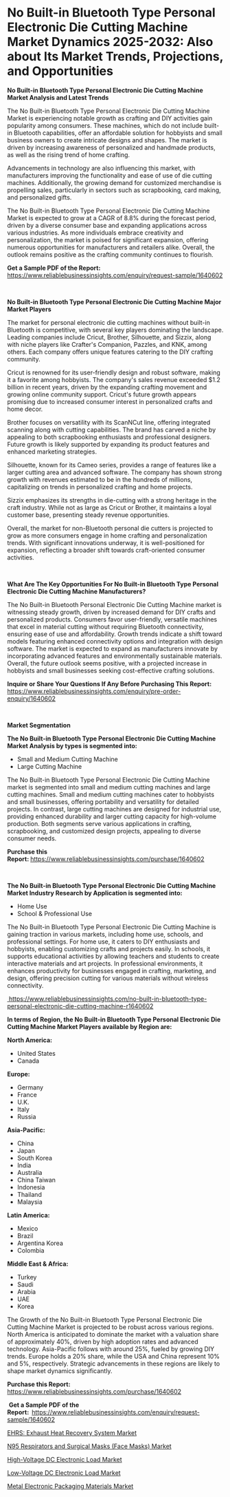 <p><h1>No Built-in Bluetooth Type Personal Electronic Die Cutting Machine Market Dynamics 2025-2032: Also about Its Market Trends, Projections, and Opportunities</h1></p><p><strong>No Built-in Bluetooth Type Personal Electronic Die Cutting Machine Market Analysis and Latest Trends</strong></p>
<p><p>The No Built-in Bluetooth Type Personal Electronic Die Cutting Machine Market is experiencing notable growth as crafting and DIY activities gain popularity among consumers. These machines, which do not include built-in Bluetooth capabilities, offer an affordable solution for hobbyists and small business owners to create intricate designs and shapes. The market is driven by increasing awareness of personalized and handmade products, as well as the rising trend of home crafting.</p><p>Advancements in technology are also influencing this market, with manufacturers improving the functionality and ease of use of die cutting machines. Additionally, the growing demand for customized merchandise is propelling sales, particularly in sectors such as scrapbooking, card making, and personalized gifts. </p><p>The No Built-in Bluetooth Type Personal Electronic Die Cutting Machine Market is expected to grow at a CAGR of 8.8% during the forecast period, driven by a diverse consumer base and expanding applications across various industries. As more individuals embrace creativity and personalization, the market is poised for significant expansion, offering numerous opportunities for manufacturers and retailers alike. Overall, the outlook remains positive as the crafting community continues to flourish.</p></p>
<p><strong>Get a Sample PDF of the Report:&nbsp;</strong> <a href="https://www.reliablebusinessinsights.com/enquiry/request-sample/1640602?utm_campaign=1847&utm_medium=2&utm_source=Github&utm_content=ia&utm_term=23032025&utm_id=no-built-in-bluetooth-type-personal-electronic-die-cutting-machine">https://www.reliablebusinessinsights.com/enquiry/request-sample/1640602</a></p>
<p>&nbsp;</p>
<p><strong>No Built-in Bluetooth Type Personal Electronic Die Cutting Machine Major Market Players</strong></p>
<p><p>The market for personal electronic die cutting machines without built-in Bluetooth is competitive, with several key players dominating the landscape. Leading companies include Cricut, Brother, Silhouette, and Sizzix, along with niche players like Crafter's Companion, Pazzles, and KNK, among others. Each company offers unique features catering to the DIY crafting community.</p><p>Cricut is renowned for its user-friendly design and robust software, making it a favorite among hobbyists. The company's sales revenue exceeded $1.2 billion in recent years, driven by the expanding crafting movement and growing online community support. Cricut's future growth appears promising due to increased consumer interest in personalized crafts and home decor.</p><p>Brother focuses on versatility with its ScanNCut line, offering integrated scanning along with cutting capabilities. The brand has carved a niche by appealing to both scrapbooking enthusiasts and professional designers. Future growth is likely supported by expanding its product features and enhanced marketing strategies.</p><p>Silhouette, known for its Cameo series, provides a range of features like a larger cutting area and advanced software. The company has shown strong growth with revenues estimated to be in the hundreds of millions, capitalizing on trends in personalized crafting and home projects.</p><p>Sizzix emphasizes its strengths in die-cutting with a strong heritage in the craft industry. While not as large as Cricut or Brother, it maintains a loyal customer base, presenting steady revenue opportunities.</p><p>Overall, the market for non-Bluetooth personal die cutters is projected to grow as more consumers engage in home crafting and personalization trends. With significant innovations underway, it is well-positioned for expansion, reflecting a broader shift towards craft-oriented consumer activities.</p></p>
<p>&nbsp;</p>
<p><strong>What Are The Key Opportunities For No Built-in Bluetooth Type Personal Electronic Die Cutting Machine Manufacturers?</strong></p>
<p><p>The No Built-in Bluetooth Personal Electronic Die Cutting Machine market is witnessing steady growth, driven by increased demand for DIY crafts and personalized products. Consumers favor user-friendly, versatile machines that excel in material cutting without requiring Bluetooth connectivity, ensuring ease of use and affordability. Growth trends indicate a shift toward models featuring enhanced connectivity options and integration with design software. The market is expected to expand as manufacturers innovate by incorporating advanced features and environmentally sustainable materials. Overall, the future outlook seems positive, with a projected increase in hobbyists and small businesses seeking cost-effective crafting solutions.</p></p>
<p><strong>Inquire or Share Your Questions If Any Before Purchasing This Report:</strong> <a href="https://www.reliablebusinessinsights.com/enquiry/pre-order-enquiry/1640602?utm_campaign=1847&utm_medium=2&utm_source=Github&utm_content=ia&utm_term=23032025&utm_id=no-built-in-bluetooth-type-personal-electronic-die-cutting-machine">https://www.reliablebusinessinsights.com/enquiry/pre-order-enquiry/1640602</a></p>
<p>&nbsp;</p>
<p><strong>Market Segmentation</strong></p>
<p><strong>The No Built-in Bluetooth Type Personal Electronic Die Cutting Machine Market Analysis by types is segmented into:</strong></p>
<p><ul><li>Small and Medium Cutting Machine</li><li>Large Cutting Machine</li></ul></p>
<p><p>The No Built-in Bluetooth Type Personal Electronic Die Cutting Machine market is segmented into small and medium cutting machines and large cutting machines. Small and medium cutting machines cater to hobbyists and small businesses, offering portability and versatility for detailed projects. In contrast, large cutting machines are designed for industrial use, providing enhanced durability and larger cutting capacity for high-volume production. Both segments serve various applications in crafting, scrapbooking, and customized design projects, appealing to diverse consumer needs.</p></p>
<p><strong>Purchase this Report:&nbsp;</strong><a href="https://www.reliablebusinessinsights.com/purchase/1640602?utm_campaign=1847&utm_medium=2&utm_source=Github&utm_content=ia&utm_term=23032025&utm_id=no-built-in-bluetooth-type-personal-electronic-die-cutting-machine">https://www.reliablebusinessinsights.com/purchase/1640602</a></p>
<p>&nbsp;</p>
<p><strong>The No Built-in Bluetooth Type Personal Electronic Die Cutting Machine Market Industry Research by Application is segmented into:</strong></p>
<p><ul><li>Home Use</li><li>School & Professional Use</li></ul></p>
<p><p>The No Built-in Bluetooth Type Personal Electronic Die Cutting Machine is gaining traction in various markets, including home use, schools, and professional settings. For home use, it caters to DIY enthusiasts and hobbyists, enabling customizing crafts and projects easily. In schools, it supports educational activities by allowing teachers and students to create interactive materials and art projects. In professional environments, it enhances productivity for businesses engaged in crafting, marketing, and design, offering precision cutting for various materials without wireless connectivity.</p></p>
<p><a href="https://www.reliablebusinessinsights.com/no-built-in-bluetooth-type-personal-electronic-die-cutting-machine-r1640602?utm_campaign=1847&utm_medium=2&utm_source=Github&utm_content=ia&utm_term=23032025&utm_id=no-built-in-bluetooth-type-personal-electronic-die-cutting-machine">&nbsp;https://www.reliablebusinessinsights.com/no-built-in-bluetooth-type-personal-electronic-die-cutting-machine-r1640602</a></p>
<p><strong>In terms of Region, the No Built-in Bluetooth Type Personal Electronic Die Cutting Machine Market Players available by Region are:</strong></p>
<p>
    <p> <strong> North America: </strong>
        <ul>
            <li>United States</li>
            <li>Canada</li>
        </ul>
        </p> 
    <p> <strong> Europe: </strong>
        <ul>
            <li>Germany</li>
            <li>France</li>
            <li>U.K.</li>
            <li>Italy</li>
            <li>Russia</li>
        </ul>
        </p> 
    <p> <strong> Asia-Pacific: </strong>
        <ul>
            <li>China</li>
            <li>Japan</li>
            <li>South Korea</li>
            <li>India</li>
            <li>Australia</li>
            <li>China Taiwan</li>
            <li>Indonesia</li>
            <li>Thailand</li>
            <li>Malaysia</li>
        </ul>
        </p> 
    <p> <strong> Latin America: </strong>
        <ul>
            <li>Mexico</li>
            <li>Brazil</li>
            <li>Argentina Korea</li>
            <li>Colombia</li>
        </ul>
        </p> 
    <p> <strong> Middle East & Africa: </strong>
        <ul>
            <li>Turkey</li>
            <li>Saudi</li>
            <li>Arabia</li>
            <li>UAE</li>
            <li>Korea</li>
        </ul>
    </p>
    </p>
<p><p>The Growth of the No Built-in Bluetooth Type Personal Electronic Die Cutting Machine Market is projected to be robust across various regions. North America is anticipated to dominate the market with a valuation share of approximately 40%, driven by high adoption rates and advanced technology. Asia-Pacific follows with around 25%, fueled by growing DIY trends. Europe holds a 20% share, while the USA and China represent 10% and 5%, respectively. Strategic advancements in these regions are likely to shape market dynamics significantly.</p></p>
<p><strong>Purchase this Report: </strong><a href="https://www.reliablebusinessinsights.com/purchase/1640602?utm_campaign=1847&utm_medium=2&utm_source=Github&utm_content=ia&utm_term=23032025&utm_id=no-built-in-bluetooth-type-personal-electronic-die-cutting-machine">https://www.reliablebusinessinsights.com/purchase/1640602</a></p>
<p>&nbsp;<strong>Get a Sample PDF of the Report:&nbsp;&nbsp;</strong><a href="https://www.reliablebusinessinsights.com/enquiry/request-sample/1640602?utm_campaign=1847&utm_medium=2&utm_source=Github&utm_content=ia&utm_term=23032025&utm_id=no-built-in-bluetooth-type-personal-electronic-die-cutting-machine">https://www.reliablebusinessinsights.com/enquiry/request-sample/1640602</a></p>
<p><strong></strong></p>
<p><p><a href="https://github.com/seppelharjap/Market-Research-Report-List-1/blob/main/ehrs-exhaust-heat-recovery-system-market.md?utm_campaign=1847&utm_medium=2&utm_source=Github&utm_content=ia&utm_term=23032025&utm_id=no-built-in-bluetooth-type-personal-electronic-die-cutting-machine">EHRS: Exhaust Heat Recovery System Market</a></p><p><a href="https://github.com/edriceakeime/Market-Research-Report-List-1/blob/main/n95-respirators-and-surgical-masks-face-masks-market.md?utm_campaign=1847&utm_medium=2&utm_source=Github&utm_content=ia&utm_term=23032025&utm_id=no-built-in-bluetooth-type-personal-electronic-die-cutting-machine">N95 Respirators and Surgical Masks (Face Masks) Market</a></p><p><a href="https://github.com/olesjaquah/Market-Research-Report-List-1/blob/main/high-voltage-dc-electronic-load-market.md?utm_campaign=1847&utm_medium=2&utm_source=Github&utm_content=ia&utm_term=23032025&utm_id=no-built-in-bluetooth-type-personal-electronic-die-cutting-machine">High-Voltage DC Electronic Load Market</a></p><p><a href="https://github.com/kitsossadien/Market-Research-Report-List-1/blob/main/low-voltage-dc-electronic-load-market.md?utm_campaign=1847&utm_medium=2&utm_source=Github&utm_content=ia&utm_term=23032025&utm_id=no-built-in-bluetooth-type-personal-electronic-die-cutting-machine">Low-Voltage DC Electronic Load Market</a></p><p><a href="https://github.com/fungkychiman/Market-Research-Report-List-1/blob/main/metal-electronic-packaging-materials-market.md?utm_campaign=1847&utm_medium=2&utm_source=Github&utm_content=ia&utm_term=23032025&utm_id=no-built-in-bluetooth-type-personal-electronic-die-cutting-machine">Metal Electronic Packaging Materials Market</a></p></p>